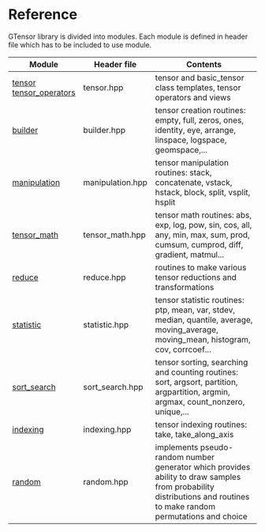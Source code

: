 # Reference

GTensor library is divided into modules.
Each module is defined in header file which has to be included to use module.

| Module | Header file | Contents |
|---|---|---|
| [tensor](/docs/tensor_ref.md)<br/> [tensor_operators](/docs/tensor_operators_ref.md) | tensor.hpp | tensor and basic_tensor class templates, tensor operators and views |
| [builder](/docs/builder_ref.md) | builder.hpp | tensor creation routines: empty, full, zeros, ones, identity, eye,  arrange, linspace, logspace, geomspace,... |
| [manipulation](/docs/manipulation_ref.md) | manipulation.hpp | tensor manipulation routines: stack, concatenate, vstack, hstack, block, split, vsplit, hsplit |
| [tensor_math](/docs/tensor_math_ref.md) | tensor_math.hpp | tensor math routines: abs, exp, log, pow, sin, cos, all, any, min, max, sum, prod, cumsum, cumprod, diff, gradient, matmul... |
| [reduce](/docs/reduce_ref.md) | reduce.hpp | routines to make various tensor reductions and transformations |
| [statistic](/docs/statistic_ref.md) | statistic.hpp | tensor statistic routines: ptp, mean, var, stdev, median, quantile, average, moving_average, moving_mean, histogram, cov, corrcoef... |
| [sort_search](/docs/sort_search_ref.md) | sort_search.hpp | tensor sorting, searching and counting routines: sort, argsort, partition, argpartition, argmin, argmax, count_nonzero, unique,... |
| [indexing](/docs/indexing_ref.md) | indexing.hpp | tensor indexing routines: take, take_along_axis |
| [random](/docs/random_ref.md) | random.hpp | implements pseudo-random number generator which provides ability to draw samples from probability distributions and routines to make random permutations and choice  |